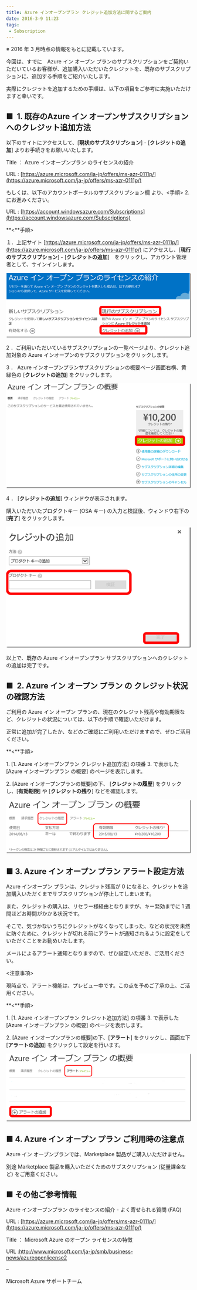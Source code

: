 ```yaml
---
title: Azure インオープンプラン クレジット追加方法に関するご案内
date: 2016-3-9 11:23
tags:
 - Subscription
---
```

※ 2016 年 3 月時点の情報をもとに記載しています。

今回は、すでに　Azure イン オープン プランのサブスクリプションをご契約いただいているお客様が、追加購入いただいたクレジットを、既存のサブスクリプションに、追加する手順をご紹介いたします。

実際にクレジットを追加するための手順は、以下の項目をご参考に実施いただけますと幸いです。

## **■  1. 既存のAzure イン オープンサブスクリプションへのクレジット追加方法**

以下のサイトにアクセスして、\[**現状のサブスクリプション**\] - \[**クレジットの追加**\] よりお手続きをお願いいたします。

Title ： Azure インオープンプラン のライセンスの紹介

URL : [https://azure.microsoft.com/ja-jp/offers/ms-azr-0111p/](https://azure.microsoft.com/ja-jp/offers/ms-azr-0111p/)

もしくは、以下のアカウントポータルのサブスクリプション欄 より、<手順> 2. にお進みください。

URL : [https://account.windowsazure.com/Subscriptions](https://account.windowsazure.com/Subscriptions)

**<**手順>

１．上記サイト [https://azure.microsoft.com/ja-jp/offers/ms-azr-0111p/](https://azure.microsoft.com/ja-jp/offers/ms-azr-0111p/) にアクセスし、\[**現行のサブスクリプション**\] - \[**クレジットの追加**\]　をクリックし、アカウント管理者として、サインインします。

![](./20160309b/image_thumb59.png)

2 ．ご利用いただいているサブスクリプションの一覧ページより、クレジット追加対象の Azure インオープンのサブスクリプションをクリックします。

3 ． Azure インオープンプランサブスクリプションの概要ページ画面右横、黄緑色の \[**クレジットの追加**\] をクリックします。

![](./20160309b/image_thumb60.png)

4 ． \[**クレジットの追加**\] ウィンドウが表示されます。

購入いただいたプロダクトキー (OSA キー) の入力と検証後、ウィンドウ右下の \[**完了**\] をクリックします。

![](./20160309b/image_thumb61.png)

以上で、既存の Azure インオープンプラン サブスクリプションへのクレジットの追加は完了です。

## ■  2. Azure イン オープン プラン の クレジット状況の確認方法

ご利用の Azure イン オープン プランの、現在のクレジット残高や有効期限など、クレジットの状況については、以下の手順で確認いただけます。

正常に追加が完了したか、などのご確認にご利用いただけますので、ぜひご活用ください。

**<**手順>

1\. \[1. Azure インオープンプラン クレジット追加方法\] の項番 3. で表示した \[Azure インオープンプラン の概要\] のページを表示します。

2\. \[Azure インオープンプランの概要\]の下、 \[**クレジットの履歴**\] をクリックし、\[**有効期限**\] や \[**クレジットの残り**\] などを確認します。

![](./20160309b/image_thumb62.png)

## **■ 3. Azure イン オープン プラン アラート設定方法**

Azure インオープン プランは、クレジット残高が 0 になると、クレジットを追加購入いただくまでサブスクリプションが停止してしまいます。

また、クレジットの購入は、リセラー様経由となりますが、キー発効までに 1 週間ほどお時間がかかる状況です。

そこで、気づかないうちにクレジットがなくなってしまった、などの状況を未然に防ぐために、クレジットが切れる前にアラートが通知されるように設定をしていただくことをお勧めいたします。

メールによるアラート通知となりますので、ぜひ設定いただき、ご活用ください。

<注意事項>

現時点で、アラート機能は、プレビュー中です。この点を予めご了承の上、ご活用ください。

**<**手順>

1\. \[1. Azure インオープンプラン クレジット追加方法\] の項番 3. で表示した \[Azure インオープンプラン の概要\] のページを表示します。

2\. \[Azure インオープンプランの概要\]の下、\[**アラート**\] をクリックし、画面左下 \[**アラートの追加**\] をクリックして設定を行います。

![](./20160309b/image_thumb63.png)

## **■ 4. Azure イン オープン プラン ご利用時の注意点**

Azure イン オープンプランでは、Marketplace 製品がご購入いただけません。

別途 Marketplace 製品を購入いただくためのサブスクリプション (従量課金など) をご用意ください。

## **■ その他ご参考情報**
 Azure インオープンプラン のライセンスの紹介 - よく寄せられる質問 (FAQ)

URL : [https://azure.microsoft.com/ja-jp/offers/ms-azr-0111p/](https://azure.microsoft.com/ja-jp/offers/ms-azr-0111p/)

Title ： Microsoft Azure のオープン ライセンスの特徴

URL :http://www.microsoft.com/ja-jp/smb/business-news/azureopenlicense2

–

Microsoft Azure サポートチーム